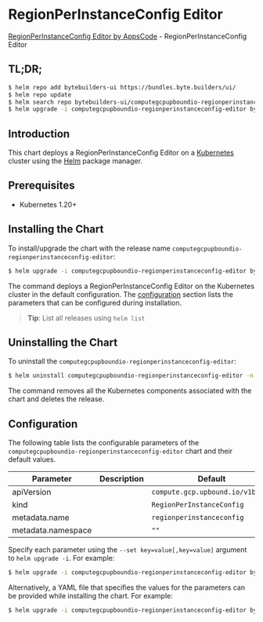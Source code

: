 # RegionPerInstanceConfig Editor

[RegionPerInstanceConfig Editor by AppsCode](https://byte.builders) - RegionPerInstanceConfig Editor

## TL;DR;

```bash
$ helm repo add bytebuilders-ui https://bundles.byte.builders/ui/
$ helm repo update
$ helm search repo bytebuilders-ui/computegcpupboundio-regionperinstanceconfig-editor --version=v0.4.18
$ helm upgrade -i computegcpupboundio-regionperinstanceconfig-editor bytebuilders-ui/computegcpupboundio-regionperinstanceconfig-editor -n default --create-namespace --version=v0.4.18
```

## Introduction

This chart deploys a RegionPerInstanceConfig Editor on a [Kubernetes](http://kubernetes.io) cluster using the [Helm](https://helm.sh) package manager.

## Prerequisites

- Kubernetes 1.20+

## Installing the Chart

To install/upgrade the chart with the release name `computegcpupboundio-regionperinstanceconfig-editor`:

```bash
$ helm upgrade -i computegcpupboundio-regionperinstanceconfig-editor bytebuilders-ui/computegcpupboundio-regionperinstanceconfig-editor -n default --create-namespace --version=v0.4.18
```

The command deploys a RegionPerInstanceConfig Editor on the Kubernetes cluster in the default configuration. The [configuration](#configuration) section lists the parameters that can be configured during installation.

> **Tip**: List all releases using `helm list`

## Uninstalling the Chart

To uninstall the `computegcpupboundio-regionperinstanceconfig-editor`:

```bash
$ helm uninstall computegcpupboundio-regionperinstanceconfig-editor -n default
```

The command removes all the Kubernetes components associated with the chart and deletes the release.

## Configuration

The following table lists the configurable parameters of the `computegcpupboundio-regionperinstanceconfig-editor` chart and their default values.

|     Parameter      | Description |                   Default                   |
|--------------------|-------------|---------------------------------------------|
| apiVersion         |             | <code>compute.gcp.upbound.io/v1beta1</code> |
| kind               |             | <code>RegionPerInstanceConfig</code>        |
| metadata.name      |             | <code>regionperinstanceconfig</code>        |
| metadata.namespace |             | <code>""</code>                             |


Specify each parameter using the `--set key=value[,key=value]` argument to `helm upgrade -i`. For example:

```bash
$ helm upgrade -i computegcpupboundio-regionperinstanceconfig-editor bytebuilders-ui/computegcpupboundio-regionperinstanceconfig-editor -n default --create-namespace --version=v0.4.18 --set apiVersion=compute.gcp.upbound.io/v1beta1
```

Alternatively, a YAML file that specifies the values for the parameters can be provided while
installing the chart. For example:

```bash
$ helm upgrade -i computegcpupboundio-regionperinstanceconfig-editor bytebuilders-ui/computegcpupboundio-regionperinstanceconfig-editor -n default --create-namespace --version=v0.4.18 --values values.yaml
```
